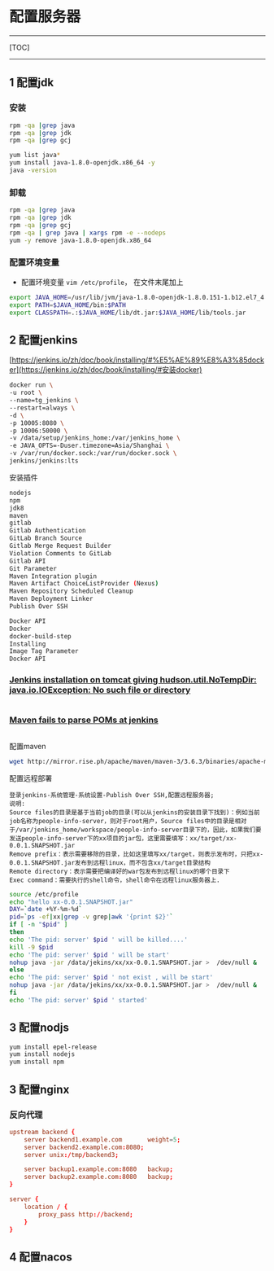 # 配置服务器

------
[TOC]

------

## 1 配置jdk

### 安装

```sh
rpm -qa |grep java
rpm -qa |grep jdk
rpm -qa |grep gcj

yum list java*
yum install java-1.8.0-openjdk.x86_64 -y
java -version
```

### 卸载

```sh
rpm -qa |grep java
rpm -qa |grep jdk
rpm -qa |grep gcj
rpm -qa | grep java | xargs rpm -e --nodeps
yum -y remove java-1.8.0-openjdk.x86_64
```

### 配置环境变量

- 配置环境变量 `vim /etc/profile`， 在文件末尾加上

```sh
export JAVA_HOME=/usr/lib/jvm/java-1.8.0-openjdk-1.8.0.151-1.b12.el7_4.x86_64
export PATH=$JAVA_HOME/bin:$PATH 
export CLASSPATH=.:$JAVA_HOME/lib/dt.jar:$JAVA_HOME/lib/tools.jar
```



## 2 配置jenkins

[https://jenkins.io/zh/doc/book/installing/#%E5%AE%89%E8%A3%85docker](https://jenkins.io/zh/doc/book/installing/#安装docker)

```sh
docker run \
-u root \
--name=tg_jenkins \
--restart=always \
-d \
-p 10005:8080 \
-p 10006:50000 \
-v /data/setup/jenkins_home:/var/jenkins_home \
-e JAVA_OPTS=-Duser.timezone=Asia/Shanghai \
-v /var/run/docker.sock:/var/run/docker.sock \
jenkins/jenkins:lts
```

安装插件

```sh
nodejs
npm
jdk8
maven
gitlab
Gitlab Authentication
GitLab Branch Source
Gitlab Merge Request Builder
Violation Comments to GitLab
Gitlab API
Git Parameter
Maven Integration plugin
Maven Artifact ChoiceListProvider (Nexus)
Maven Repository Scheduled Cleanup
Maven Deployment Linker
Publish Over SSH

Docker API
Docker	
docker-build-step	
Installing
Image Tag Parameter	
Docker API
```

### [Jenkins installation on tomcat giving hudson.util.NoTempDir: java.io.IOException: No such file or directory](https://stackoverflow.com/questions/41679543/jenkins-installation-on-tomcat-giving-hudson-util-notempdir-java-io-ioexception)

```sh

```

### [Maven fails to parse POMs at jenkins](https://stackoverflow.com/questions/22449689/maven-fails-to-parse-poms-at-jenkins)

```

```

配置maven

```sh
wget http://mirror.rise.ph/apache/maven/maven-3/3.6.3/binaries/apache-maven-3.6.3-bin.tar.gz
```

配置远程部署

```
登录jenkins-系统管理-系统设置-Publish Over SSH,配置远程服务器;
说明:
Source files的目录是基于当前job的目录(可以从jenkins的安装目录下找到)：例如当前job名称为people-info-server，则对于root用户，Source files中的目录是相对于/var/jenkins_home/workspace/people-info-server目录下的，因此，如果我们要发送people-info-server下的xx项目的jar包，这里需要填写：xx/target/xx-0.0.1.SNAPSHOT.jar
Remove prefix：表示需要移除的目录，比如这里填写xx/target，则表示发布时，只把xx-0.0.1.SNAPSHOT.jar发布到远程linux，而不包含xx/target目录结构
Remote directory：表示需要把编译好的war包发布到远程linux的哪个目录下
Exec command：需要执行的shell命令，shell命令在远程linux服务器上.
```

```sh
source /etc/profile
echo "hello xx-0.0.1.SNAPSHOT.jar"
DAY=`date +%Y-%m-%d`
pid=`ps -ef|xx|grep -v grep|awk '{print $2}'`
if [ -n "$pid" ]
then
echo 'The pid: server' $pid ' will be killed....'
kill -9 $pid
echo 'The pid: server' $pid ' will be start'
nohup java -jar /data/jekins/xx/xx-0.0.1.SNAPSHOT.jar >  /dev/null & 
else
echo 'The pid: server' $pid ' not exist , will be start'
nohup java -jar /data/jekins/xx/xx-0.0.1.SNAPSHOT.jar >  /dev/null &
fi
echo 'The pid: server' $pid ' started'
```

## 3 配置nodjs

```sh
yum install epel-release
yum install nodejs
yum install npm
```



## 3 配置nginx

### 反向代理

```upstream.conf
upstream backend {
    server backend1.example.com       weight=5;
    server backend2.example.com:8080;
    server unix:/tmp/backend3;

    server backup1.example.com:8080   backup;
    server backup2.example.com:8080   backup;
}

server {
    location / {
        proxy_pass http://backend;
    }
}
```



## 4 配置nacos

```sh

```

